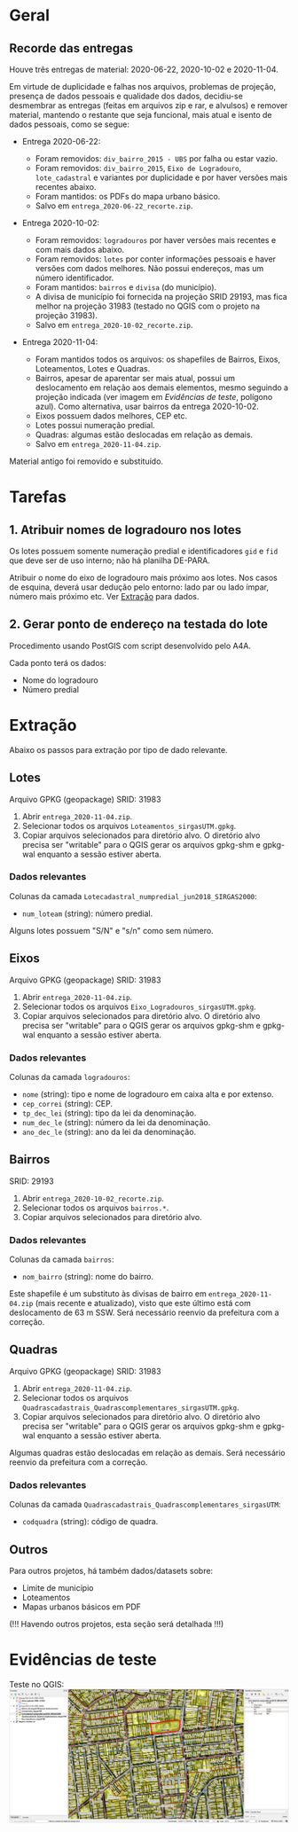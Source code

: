 # Geral
## Recorde das entregas
Houve três entregas de material: 2020-06-22, 2020-10-02 e 2020-11-04.

Em virtude de duplicidade e falhas nos arquivos, problemas de projeção, presença de dados pessoais e qualidade dos dados, decidiu-se desmembrar as entregas (feitas em arquivos zip e rar, e alvulsos) e remover material, mantendo o restante que seja funcional, mais atual e isento de dados pessoais, como se segue:

* Entrega 2020-06-22:
  - Foram removidos: `div_bairro_2015 - UBS` por falha ou estar vazio.
  - Foram removidos: `div_bairro_2015`, `Eixo de Logradouro`, `lote_cadastral` e variantes por duplicidade e por haver versões mais recentes abaixo.
  - Foram mantidos: os PDFs do mapa urbano básico.
  - Salvo em `entrega_2020-06-22_recorte.zip`.

* Entrega 2020-10-02:
  - Foram removidos: `logradouros` por haver versões mais recentes e com mais dados abaixo.
  - Foram removidos: `lotes` por conter informações pessoais e haver versões com dados melhores. Não possui endereços, mas um número identificador.
  - Foram mantidos: `bairros` e `divisa` (do município).
  - A divisa de município foi fornecida na projeção SRID 29193, mas fica melhor na projeção 31983 (testado no QGIS com o projeto na projeção 31983).
  - Salvo em `entrega_2020-10-02_recorte.zip`.

* Entrega 2020-11-04:
  - Foram mantidos todos os arquivos: os shapefiles de Bairros, Eixos, Loteamentos, Lotes e Quadras.
  - Bairros, apesar de aparentar ser mais atual, possui um deslocamento em relação aos demais elementos, mesmo seguindo a projeção indicada (ver imagem em *Evidências de teste*, polígono azul). Como alternativa, usar bairros da entrega 2020-10-02.
  - Eixos possuem dados melhores, CEP etc.
  - Lotes possui numeração predial.
  - Quadras: algumas estão deslocadas em relação as demais.
  - Salvo em `entrega_2020-11-04.zip`.

Material antigo foi removido e substituído.

# Tarefas
## 1. Atribuir nomes de logradouro nos lotes
Os lotes possuem somente numeração predial e identificadores `gid` e `fid` que deve ser de uso interno; não há planilha DE-PARA.

Atribuir o nome do eixo de logradouro mais próximo aos lotes. Nos casos de esquina, deverá usar dedução pelo entorno: lado par ou lado ímpar, número mais próximo etc. Ver [Extração](#Extração) para dados.

## 2. Gerar ponto de endereço na testada do lote
Procedimento usando PostGIS com script desenvolvido pelo A4A.

Cada ponto terá os dados:
* Nome do logradouro
* Número predial

# Extração
Abaixo os passos para extração por tipo de dado relevante.

## Lotes
Arquivo GPKG (geopackage)
SRID: 31983
1. Abrir `entrega_2020-11-04.zip`.
2. Selecionar todos os arquivos `Loteamentos_sirgasUTM.gpkg`.
3. Copiar arquivos selecionados para diretório alvo. O diretório alvo precisa ser "writable" para o QGIS gerar os arquivos gpkg-shm e gpkg-wal enquanto a sessão estiver aberta.

### Dados relevantes
Colunas da camada `Lotecadastral_numpredial_jun2018_SIRGAS2000`:
* `num_loteam` (string): número predial.

Alguns lotes possuem "S/N" e "s/n" como sem número.

## Eixos
Arquivo GPKG (geopackage)
SRID: 31983
1. Abrir `entrega_2020-11-04.zip`.
2. Selecionar todos os arquivos `Eixo_Logradouros_sirgasUTM.gpkg`.
3. Copiar arquivos selecionados para diretório alvo. O diretório alvo precisa ser "writable" para o QGIS gerar os arquivos gpkg-shm e gpkg-wal enquanto a sessão estiver aberta.

### Dados relevantes
Colunas da camada `logradouros`:
* `nome` (string): tipo e nome de logradouro em caixa alta e por extenso.
* `cep_correi` (string): CEP.
* `tp_dec_lei` (string): tipo da lei da denominação.
* `num_dec_le` (string): número da lei da denominação.
* `ano_dec_le` (string): ano da lei da denominação.

## Bairros
SRID: 29193
1. Abrir `entrega_2020-10-02_recorte.zip`.
2. Selecionar todos os arquivos `bairros.*`.
3. Copiar arquivos selecionados para diretório alvo.

### Dados relevantes
Colunas da camada `bairros`:
* `nom_bairro` (string): nome do bairro.

Este shapefile é um substituto às divisas de bairro em `entrega_2020-11-04.zip` (mais recente e atualizado), visto que este último está com deslocamento de 63 m SSW. Será necessário reenvio da prefeitura com a correção.

## Quadras
Arquivo GPKG (geopackage)
SRID: 31983
1. Abrir `entrega_2020-11-04.zip`.
2. Selecionar todos os arquivos `Quadrascadastrais_Quadrascomplementares_sirgasUTM.gpkg`.
3. Copiar arquivos selecionados para diretório alvo. O diretório alvo precisa ser "writable" para o QGIS gerar os arquivos gpkg-shm e gpkg-wal enquanto a sessão estiver aberta.

Algumas quadras estão deslocadas em relação as demais. Será necessário reenvio da prefeitura com a correção.

### Dados relevantes
Colunas da camada `Quadrascadastrais_Quadrascomplementares_sirgasUTM`:
* `codquadra` (string): código de quadra.

## Outros
Para outros projetos, há também dados/datasets sobre:
* Limite de município
* Loteamentos
* Mapas urbanos básicos em PDF

(!!! Havendo outros projetos, esta seção será detalhada !!!)

# Evidências de teste
Teste no QGIS:
![](qgis.png)
